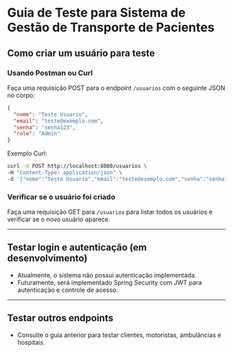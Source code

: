 # Guia de Teste para Sistema de Gestão de Transporte de Pacientes

## Como criar um usuário para teste

### Usando Postman ou Curl

Faça uma requisição POST para o endpoint `/usuarios` com o seguinte JSON no corpo:

```json
{
  "nome": "Teste Usuario",
  "email": "teste@exemplo.com",
  "senha": "senha123",
  "role": "Admin"
}
```

Exemplo Curl:

```bash
curl -X POST http://localhost:8080/usuarios \
-H "Content-Type: application/json" \
-d '{"nome":"Teste Usuario","email":"teste@exemplo.com","senha":"senha123","role":"Admin"}'
```

### Verificar se o usuário foi criado

Faça uma requisição GET para `/usuarios` para listar todos os usuários e verificar se o novo usuário aparece.

---

## Testar login e autenticação (em desenvolvimento)

- Atualmente, o sistema não possui autenticação implementada.
- Futuramente, será implementado Spring Security com JWT para autenticação e controle de acesso.

---

## Testar outros endpoints

- Consulte o guia anterior para testar clientes, motoristas, ambulâncias e hospitais.
